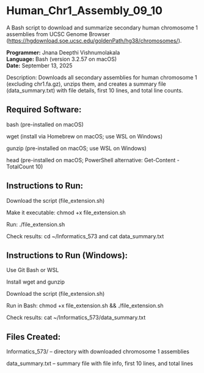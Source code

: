 # Human_Chr1_Assembly_09_10

A Bash script to download and summarize secondary human chromosome 1 assemblies from UCSC Genome Browser (https://hgdownload.soe.ucsc.edu/goldenPath/hg38/chromosomes/).

**Programmer:** Jnana Deepthi Vishnumolakala  
**Language:** Bash (version 3.2.57 on macOS)  
**Date:** September 13, 2025

Description:
Downloads all secondary assemblies for human chromosome 1 (excluding chr1.fa.gz), unzips them, and creates a summary file (data_summary.txt) with file details, first 10 lines, and total line counts.

## Required Software:

bash (pre-installed on macOS)

wget (install via Homebrew on macOS; use WSL on Windows)

gunzip (pre-installed on macOS; use WSL on Windows)

head (pre-installed on macOS; PowerShell alternative: Get-Content <file> -TotalCount 10)

## Instructions to Run:

Download the script (file_extension.sh)

Make it executable: chmod +x file_extension.sh

Run: ./file_extension.sh

Check results: cd ~/Informatics_573 and cat data_summary.txt

## Instructions to Run (Windows):

Use Git Bash or WSL

Install wget and gunzip

Download the script (file_extension.sh)

Run in Bash: chmod +x file_extension.sh && ./file_extension.sh

Check results: cat ~/Informatics_573/data_summary.txt

## Files Created:

Informatics_573/ – directory with downloaded chromosome 1 assemblies

data_summary.txt – summary file with file info, first 10 lines, and total lines
